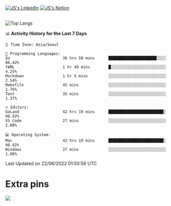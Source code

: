 
[![JS's LinkedIn](https://img.shields.io/badge/LinkedIn-blue?style=for-the-badge&logo=linkedin)](https://www.linkedin.com/in/jaeseung-lee-5a2a32139/) 
[![JS's Notion](https://img.shields.io/badge/Notion-black?style=for-the-badge&logo=notion)](https://bit.ly/ljswiki1) <br><br>
<!-- ![JS's GitHub stats](https://github-readme-stats-lemon-five.vercel.app/api?username=tkxkd0159&hide=contribs,prs,stars,issues&show_icons=true&theme=react&include_all_commits=true)   -->
![Top Langs](https://github-readme-stats-lemon-five.vercel.app/api/top-langs/?username=tkxkd0159&layout=compact&hide=jupyter%20notebook,scss,html,css&langs_count=10)  


<!--START_SECTION:waka-->
📊 **Activity History for the Last 7 Days** 

```text
⌚︎ Time Zone: Asia/Seoul

💬 Programming Languages: 
Go                       36 hrs 58 mins      █████████████████████░░░░   86.42% 
YAML                     1 hr 49 mins        █░░░░░░░░░░░░░░░░░░░░░░░░   4.25% 
Markdown                 1 hr 5 mins         ░░░░░░░░░░░░░░░░░░░░░░░░░   2.54% 
Makefile                 45 mins             ░░░░░░░░░░░░░░░░░░░░░░░░░   1.76% 
Text                     35 mins             ░░░░░░░░░░░░░░░░░░░░░░░░░   1.37%

🔥 Editors: 
GoLand                   42 hrs 19 mins      ████████████████████████░   98.92% 
VS Code                  27 mins             ░░░░░░░░░░░░░░░░░░░░░░░░░   1.08%

💻 Operating System: 
Mac                      42 hrs 19 mins      ████████████████████████░   98.92% 
Windows                  27 mins             ░░░░░░░░░░░░░░░░░░░░░░░░░   1.08%

```


 Last Updated on 22/06/2022 01:50:56 UTC
<!--END_SECTION:waka-->

# Extra pins
<!-- <a href="https://github.com/tkxkd0159/go-chain">
  <img align="center" src="https://github-readme-stats-lemon-five.vercel.app/api/pin/?username=tkxkd0159&repo=go-chain&theme=react" />
</a> -->
<a href="https://github.com/tkxkd0159/dsalgo">
  <img align="center" src="https://github-readme-stats-lemon-five.vercel.app/api/pin/?username=tkxkd0159&repo=dsalgo&theme=react" />
</a>

<!---
- 🔭 I’m currently working on ...
- 🌱 I’m currently learning blockchain and distributed network
- 👯 I’m looking to collaborate on ...
- 🤔 I’m looking for help with ...
- 💬 Ask me about ...
- 📫 How to reach me: ...
- 😄 Pronouns: ...
- ⚡ Fun fact: ...
-->
